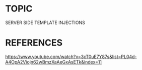 # TOPIC
SERVER SIDE TEMPLATE INJECTIONS

# REFERENCES
https://www.youtube.com/watch?v=3cT0uE7Y87s&list=PL04d-A4OpA2Viojn62wBmzXaAeGxAsETk&index=11
